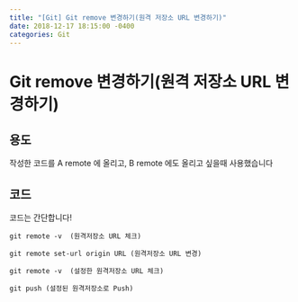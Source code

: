 ```yaml
---
title: "[Git] Git remove 변경하기(원격 저장소 URL 변경하기)"
date: 2018-12-17 18:15:00 -0400
categories: Git
---
```


Git remove 변경하기(원격 저장소 URL 변경하기)
=============

용도
----
작성한 코드를 A remote 에 올리고, B remote 에도 올리고 싶을때 사용했습니다


코드
----
코드는 간단합니다!

``
git remote -v 
(원격저장소 URL 체크)
``

``
git remote set-url origin URL
(원격저장소 URL 변경)
``

``
git remote -v 
(설정한 원격저장소 URL 체크)
``

``
git push
(설정된 원격저장소로 Push)
``

